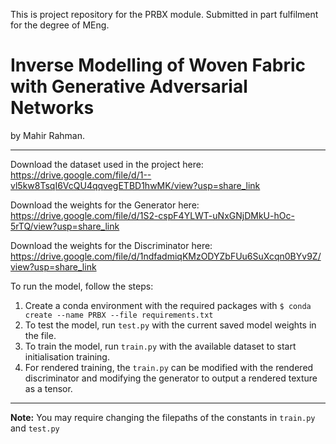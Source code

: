 This is project repository for the PRBX module. Submitted in part fulfilment for the degree of MEng.

# Inverse Modelling of Woven Fabric with Generative Adversarial Networks

by Mahir Rahman.

----

Download the dataset used in the project here: https://drive.google.com/file/d/1--vl5kw8TsqI6VcQU4qqvegETBD1hwMK/view?usp=share_link

Download the weights for the Generator here: https://drive.google.com/file/d/1S2-cspF4YLWT-uNxGNjDMkU-hOc-5rTQ/view?usp=share_link

Download the weights for the Discriminator here: https://drive.google.com/file/d/1ndfadmiqKMzODYZbFUu6SuXcqn0BYv9Z/view?usp=share_link

To run the model, follow the steps:

1. Create a conda environment with the required packages with `$ conda create --name PRBX --file requirements.txt`
2. To test the model, run `test.py` with the current saved model weights in the file.
3. To train the model, run `train.py` with the available dataset to start initialisation training.
4. For rendered training, the `train.py` can be modified with the rendered discriminator and modifying the generator to output a rendered texture as a tensor.

----

**Note:** You may require changing the filepaths of the constants in `train.py` and `test.py`
